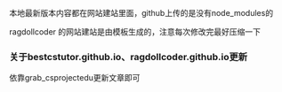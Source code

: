 本地最新版本内容都在网站建站里面，github上传的是没有node_modules的

ragdollcoder 的网站建站是由模板生成的，注意每次修改完最好压缩一下

### 关于bestcstutor.github.io、ragdollcoder.github.io更新

依靠grab_csprojectedu更新文章即可

